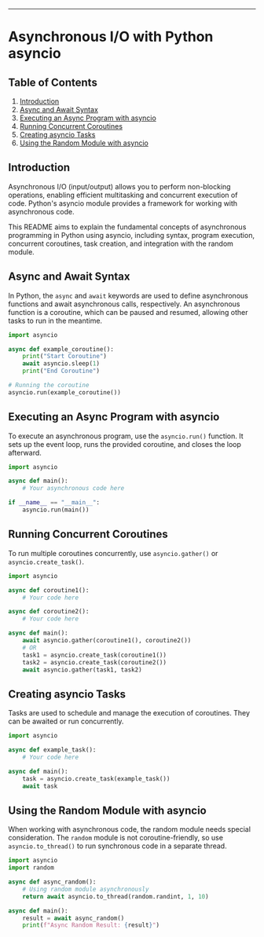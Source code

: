 ---

# Asynchronous I/O with Python asyncio

## Table of Contents
1. [Introduction](#introduction)
2. [Async and Await Syntax](#async-and-await-syntax)
3. [Executing an Async Program with asyncio](#executing-an-async-program-with-asyncio)
4. [Running Concurrent Coroutines](#running-concurrent-coroutines)
5. [Creating asyncio Tasks](#creating-asyncio-tasks)
6. [Using the Random Module with asyncio](#using-the-random-module-with-asyncio)


## Introduction

Asynchronous I/O (input/output) allows you to perform non-blocking operations, enabling efficient multitasking and concurrent execution of code. Python's asyncio module provides a framework for working with asynchronous code.

This README aims to explain the fundamental concepts of asynchronous programming in Python using asyncio, including syntax, program execution, concurrent coroutines, task creation, and integration with the random module.

## Async and Await Syntax

In Python, the `async` and `await` keywords are used to define asynchronous functions and await asynchronous calls, respectively. An asynchronous function is a coroutine, which can be paused and resumed, allowing other tasks to run in the meantime.

```python
import asyncio

async def example_coroutine():
    print("Start Coroutine")
    await asyncio.sleep(1)
    print("End Coroutine")

# Running the coroutine
asyncio.run(example_coroutine())
```

## Executing an Async Program with asyncio

To execute an asynchronous program, use the `asyncio.run()` function. It sets up the event loop, runs the provided coroutine, and closes the loop afterward.

```python
import asyncio

async def main():
    # Your asynchronous code here

if __name__ == "__main__":
    asyncio.run(main())
```

## Running Concurrent Coroutines

To run multiple coroutines concurrently, use `asyncio.gather()` or `asyncio.create_task()`.

```python
import asyncio

async def coroutine1():
    # Your code here

async def coroutine2():
    # Your code here

async def main():
    await asyncio.gather(coroutine1(), coroutine2())
    # OR
    task1 = asyncio.create_task(coroutine1())
    task2 = asyncio.create_task(coroutine2())
    await asyncio.gather(task1, task2)
```

## Creating asyncio Tasks

Tasks are used to schedule and manage the execution of coroutines. They can be awaited or run concurrently.

```python
import asyncio

async def example_task():
    # Your code here

async def main():
    task = asyncio.create_task(example_task())
    await task
```

## Using the Random Module with asyncio

When working with asynchronous code, the random module needs special consideration. The `random` module is not coroutine-friendly, so use `asyncio.to_thread()` to run synchronous code in a separate thread.

```python
import asyncio
import random

async def async_random():
    # Using random module asynchronously
    return await asyncio.to_thread(random.randint, 1, 10)

async def main():
    result = await async_random()
    print(f"Async Random Result: {result}")

```
